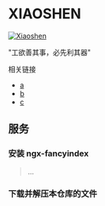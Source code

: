 # XIAOSHEN

[![Xiaoshen](https://travis-ci.org/ganlvtech/down_52pojie_cn.svg?branch=master)](#)


"工欲善其事，必先利其器"

相关链接

* [a](#)
* [b](#)
* [c](#)

## 服务

### 安装 ngx-fancyindex

> ...




### 下载并解压本仓库的文件


